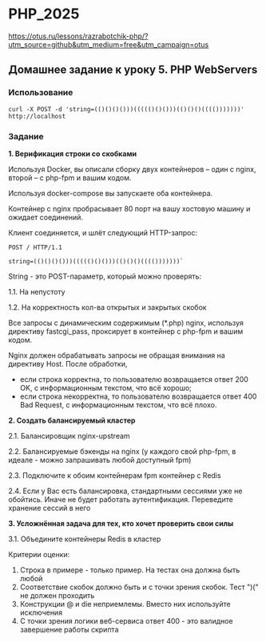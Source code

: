 # PHP_2025

https://otus.ru/lessons/razrabotchik-php/?utm_source=github&utm_medium=free&utm_campaign=otus

## Домашнее задание к уроку 5. PHP WebServers

### Использование

```
curl -X POST -d 'string=(()()()()))((((()()()))(()()()(((()))))))' http://localhost
```

### Задание

**1. Верификация строки со скобками**

Используя Docker, вы описали сборку двух контейнеров – один с nginx, второй – с php-fpm и вашим кодом.

Используя docker-compose вы запускаете оба контейнера.

Контейнер с nginx пробрасывает 80 порт на вашу хостовую машину и ожидает соединений.

Клиент соединяется, и шлёт следующий HTTP-запрос:

```
POST / HTTP/1.1

string=(()()()()))((((()()()))(()()()(((()))))))`
```

String - это POST-параметр, который можно проверять:

1.1. На непустоту

1.2. На корректность кол-ва открытых и закрытых скобок

Все запросы с динамическим содержимым (*.php) nginx, используя директиву fastcgi_pass, проксирует в контейнер с php-fpm и вашим кодом.

Nginx должен обрабатывать запросы не обращая внимания на директиву Host. После обработки,

* если строка корректна, то пользователю возвращается ответ 200 OK, с информационным текстом, что всё хорошо;
* если строка некорректна, то пользователю возвращается ответ 400 Bad Request, с информационным текстом, что всё плохо.


**2. Создать балансируемый кластер**

2.1. Балансировщик nginx-upstream

2.2. Балансируемые бэкенды на nginx (у каждого свой php-fpm, в идеале - можно запрашивать любой доступный fpm)

2.3. Подключите к обоим контейнерам fpm контейнер с Redis

2.4. Если у Вас есть балансировка, стандартными сессиями уже не обойтись. Иначе не будет работать аутентификация. Переведите хранение сессий в него

**3. Усложнённая задача для тех, кто хочет проверить свои силы**

3.1. Объедините контейнеры Redis в кластер

Критерии оценки:

1. Строка в примере - только пример. На тестах она должна быть любой
2. Соответствие скобок должно быть и с точки зрения скобок. Тест ")(" не должен проходить
3. Конструкции @ и die неприемлемы. Вместо них используйте исключения
4. С точки зрения логики веб-сервиса ответ 400 - это валидное завершение работы скрипта
